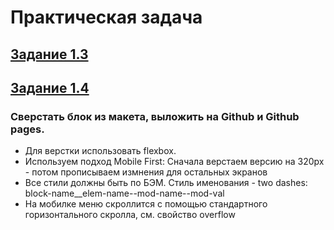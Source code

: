 # Практическая задача

## [Задание 1.3](https://ignasiya.github.io/first_part_project/)

## [Задание 1.4](https://ignasiya.github.io/first_part_project/sidebar.html)

### Сверстать блок из макета, выложить на Github и Github pages.

- Для верстки использовать flexbox.
- Используем подход Mobile First: Сначала верстаем версию на 320px - потом прописываем измнения для остальных экранов
- Все стили должны быть по БЭМ. Стиль именования - two dashes: block-name\_\_elem-name--mod-name--mod-val
- На мобилке меню скроллится с помощью стандартного горизонтального скролла, см. свойство overflow
